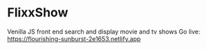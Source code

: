 # FlixxShow
Venilla JS front end search and display movie and tv shows
Go live: https://flourishing-sunburst-2e1653.netlify.app
